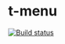 # t-menu

[![Build status](https://travis-ci.org/atomelements/t-menu.svg?branch=master)](https://travis-ci.org/atomelements/t-menu)
